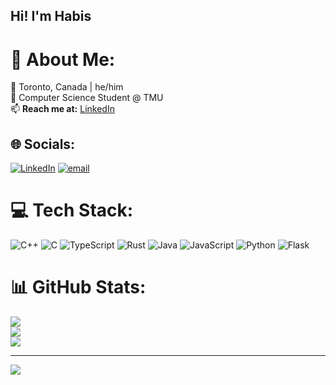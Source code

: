 ## Hi! I'm Habis 

# 💫 About Me:
📍 Toronto, Canada | he/him<br>🧠 Computer Science Student @ TMU<br>📫 **Reach me at:** [LinkedIn](https://www.linkedin.com/in/habis-ahmad/)


## 🌐 Socials:
[![LinkedIn](https://img.shields.io/badge/LinkedIn-%230077B5.svg?logo=linkedin&logoColor=white)](https://linkedin.com/in/linkedin.com/in/habis-ahmad/) [![email](https://img.shields.io/badge/Email-D14836?logo=gmail&logoColor=white)](mailto:habisahmad20@gmail.com) 

# 💻 Tech Stack:
![C++](https://img.shields.io/badge/c++-%2300599C.svg?style=for-the-badge&logo=c%2B%2B&logoColor=white) ![C](https://img.shields.io/badge/c-%2300599C.svg?style=for-the-badge&logo=c&logoColor=white) ![TypeScript](https://img.shields.io/badge/typescript-%23007ACC.svg?style=for-the-badge&logo=typescript&logoColor=white) ![Rust](https://img.shields.io/badge/rust-%23000000.svg?style=for-the-badge&logo=rust&logoColor=white) ![Java](https://img.shields.io/badge/java-%23ED8B00.svg?style=for-the-badge&logo=openjdk&logoColor=white) ![JavaScript](https://img.shields.io/badge/javascript-%23323330.svg?style=for-the-badge&logo=javascript&logoColor=%23F7DF1E) ![Python](https://img.shields.io/badge/python-3670A0?style=for-the-badge&logo=python&logoColor=ffdd54) ![Flask](https://img.shields.io/badge/flask-%23000.svg?style=for-the-badge&logo=flask&logoColor=white)
# 📊 GitHub Stats:
![](https://github-readme-stats.vercel.app/api?username=habisahmad&theme=dark&hide_border=false&include_all_commits=false&count_private=false)<br/>
![](https://nirzak-streak-stats.vercel.app/?user=habisahmad&theme=dark&hide_border=false)<br/>
![](https://github-readme-stats.vercel.app/api/top-langs/?username=habisahmad&theme=dark&hide_border=false&include_all_commits=false&count_private=false&layout=compact)

---
[![](https://visitcount.itsvg.in/api?id=habisahmad&icon=0&color=0)](https://visitcount.itsvg.in)


<!-- Proudly created with GPRM ( https://gprm.itsvg.in ) -->
